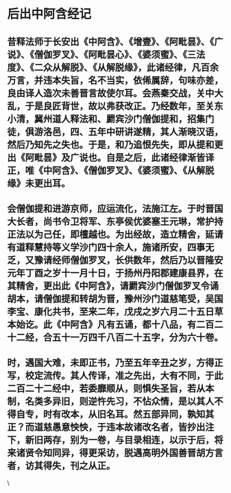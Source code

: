 # 后出中阿含经记

## 昔释法师于长安出《中阿含》、《增壹》、《阿毗昙》、《广说》、《僧伽罗叉》、《阿毗昙心》、《婆须蜜》、《三法度》、《二众从解脱》、《从解脱缘》，此诸经律，凡百余万言，并违本失旨，名不当实，依俙属辞，句味亦差，良由译人造次未善晋言故使尔耳。会燕秦交战，关中大乱，于是良匠背世，故以弗获改正。乃经数年，至关东小清，冀州道人释法和、罽宾沙门僧伽提和，招集门徒，俱游洛邑，四、五年中研讲遂精，其人渐晓汉语，然后乃知先之失也。于是，和乃追恨先失，即从提和更出《阿毗昙》及广说也。自是之后，此诸经律渐皆译正，唯《中阿含》、《僧伽罗叉》、《婆须蜜》、《从解脱缘》未更出耳。

## 会僧伽提和进游京师，应运流化，法施江左。于时晋国大长者，尚书令卫将军、东亭侯优婆塞王元琳，常护持正法以为己任，即檀越也。为出经故，造立精舍，延请有道释慧持等义学沙门四十余人，施诸所安，四事无乏，又豫请经师僧伽罗叉，长供数年，然后乃以晋隆安元年丁酉之岁十一月十日，于扬州丹阳郡建康县界，在其精舍，更出此《中阿含》，请罽宾沙门僧伽罗叉令诵胡本，请僧伽提和转胡为晋，豫州沙门道慈笔受，吴国李宝、康化共书，至来二年，戊戌之岁六月二十五日草本始讫。此《中阿含》凡有五诵，都十八品，有二百二十二经，合五十一万四千八百二十五字，分为六十卷。

## 时，遇国大难，未即正书，乃至五年辛丑之岁，方得正写，校定流传。其人传译，准之先出，大有不同，于此二百二十二经中，若委靡顺从，则惧失圣旨，若从本制，名类多异旧，则逆忤先习，不怗众情，是以其人不得自专，时有改本，从旧名耳。然五部异同，孰知其正？而道慈愚意怏怏，于违本故诸改名者，皆抄出注下，新旧两存，别为一卷，与目录相连，以示于后，将来诸贤令知同异，得更采访，脱遇高明外国善晋胡方言者，访其得失，刊之从正。

\
